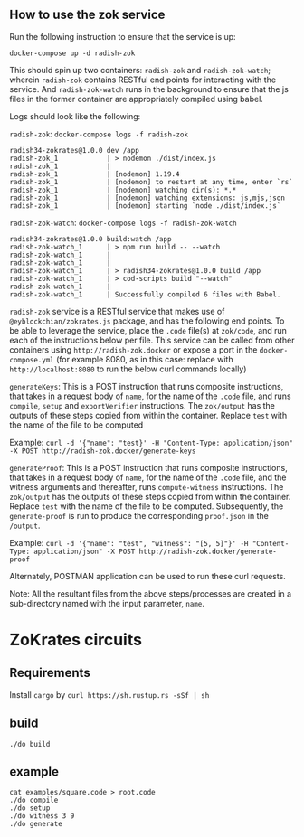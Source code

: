 ## How to use the zok service

Run the following instruction to ensure that the service is up:

`docker-compose up -d radish-zok`

This should spin up two containers: `radish-zok` and `radish-zok-watch`; wherein `radish-zok` contains RESTful end points for interacting with the service. And `radish-zok-watch` runs in the background to ensure that the js files in the former container are appropriately compiled using babel.

Logs should look like the following:

`radish-zok`: `docker-compose logs -f radish-zok`
```
radish34-zokrates@1.0.0 dev /app
radish-zok_1            | > nodemon ./dist/index.js
radish-zok_1            | 
radish-zok_1            | [nodemon] 1.19.4
radish-zok_1            | [nodemon] to restart at any time, enter `rs`
radish-zok_1            | [nodemon] watching dir(s): *.*
radish-zok_1            | [nodemon] watching extensions: js,mjs,json
radish-zok_1            | [nodemon] starting `node ./dist/index.js`

```

`radish-zok-watch`: `docker-compose logs -f radish-zok-watch`

```
radish34-zokrates@1.0.0 build:watch /app
radish-zok-watch_1      | > npm run build -- --watch
radish-zok-watch_1      | 
radish-zok-watch_1      | 
radish-zok-watch_1      | > radish34-zokrates@1.0.0 build /app
radish-zok-watch_1      | > cod-scripts build "--watch"
radish-zok-watch_1      | 
radish-zok-watch_1      | Successfully compiled 6 files with Babel.
```

`radish-zok` service is a RESTful service that makes use of `@eyblockchian/zokrates.js` package, and has the following end points. To be able to leverage the service, place the `.code` file(s) at `zok/code`, and run each of the instructions below per file. This service can be called from other containers using `http://radish-zok.docker` or expose a port in the `docker-compose.yml` (for example 8080, as in this case: replace with `http://localhost:8080` to run the below curl commands locally)

`generateKeys`: This is a POST instruction that runs composite instructions, that takes in a request body of `name`, for the name of the `.code` file, and runs `compile`, `setup` and `exportVerifier` instructions. The `zok/output` has the outputs of these steps copied from within the container. Replace `test` with the name of the file to be computed

Example: `curl -d '{"name": "test}' -H "Content-Type: application/json" -X POST http://radish-zok.docker/generate-keys`

`generateProof`: This is a POST instruction that runs composite instructions, that takes in a request body of `name`, for the name of the `.code` file, and the witness arguments and thereafter, runs `compute-witness` instructions. The `zok/output` has the outputs of these steps copied from within the container. Replace `test` with the name of the file to be computed. Subsequently, the `generate-proof` is run to produce the corresponding `proof.json` in the `/output`.

Example: `curl -d '{"name": "test", "witness": "[5, 5]"}' -H "Content-Type: application/json" -X POST http://radish-zok.docker/generate-proof`

Alternately, POSTMAN application can be used to run these curl requests.

Note: All the resultant files from the above steps/processes are created in a sub-directory named with the input parameter, `name`.

# ZoKrates circuits

## Requirements
Install `cargo` by `curl https://sh.rustup.rs -sSf | sh`

## build
```
./do build
```

## example
```
cat examples/square.code > root.code
./do compile
./do setup
./do witness 3 9 
./do generate
```
